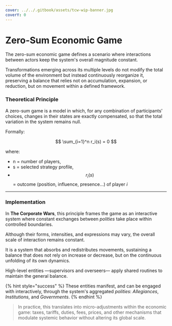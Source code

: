 ```yaml
---
cover: ../../.gitbook/assets/tcw-wip-banner.jpg
coverY: 0
---
```


# Zero-Sum Economic Game

The zero-sum economic game defines a scenario where interactions between actors keep the system's overall magnitude constant.

Transformations emerging across its multiple levels do not modify the total volume of the environment but instead continuously reorganize it, preserving a balance that relies not on accumulation, expansion, or reduction, but on movement within a defined framework.

### Theoretical Principle

A zero-sum game is a model in which, for any combination of participants' choices, changes in their states are exactly compensated, so that the total variation in the system remains null.

Formally:

$$
\sum_{i=1}^n r_i(s) = 0
$$

where:

* n = number of players,
* s = selected strategy profile,
* $$r_i(s)$$ = outcome (position, influence, presence...) of player _i_

***

### Implementation

In **The Corporate Wars**, this principle frames the game as an interactive system where constant exchanges between _polities_ take place within controlled boundaries.

Although their forms, intensities, and expressions may vary, the overall scale of interaction remains constant.

It is a system that absorbs and redistributes movements, sustaining a balance that does not rely on increase or decrease, but on the continuous unfolding of its own dynamics.

High-level entities —supervisors and overseers— apply shared routines to maintain the general balance.

{% hint style="success" %}
These entities manifest, and can be engaged with interactively, through the system's aggregated _polities_: _Allegiances_, _Institutions_, and _Governments_.
{% endhint %}

> In practice, this translates into micro-adjustments within the economic game: taxes, tariffs, duties, fees, prices, and other mechanisms that modulate systemic behavior without altering its global scale.
